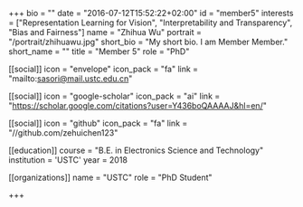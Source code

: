 +++
bio = ""
date = "2016-07-12T15:52:22+02:00"
id = "member5"
interests = ["Representation Learning for Vision", "Interpretability and Transparency", "Bias and Fairness"]
name = "Zhihua Wu"
portrait = "/portrait/zhihuawu.jpg"
short_bio = "My short bio. I am Member Member."
short_name = ""
title = "Member 5"
role = "PhD"

[[social]]
    icon = "envelope"
    icon_pack = "fa"
    link = "mailto:sasori@mail.ustc.edu.cn"

[[social]]
    icon = "google-scholar"
    icon_pack = "ai"
    link = "https://scholar.google.com/citations?user=Y436boQAAAAJ&hl=en/"

[[social]]
    icon = "github"
    icon_pack = "fa"
    link = "//github.com/zehuichen123"

[[education]]
    course = "B.E. in Electronics Science and Technology"
    institution = 'USTC'
    year = 2018

[[organizations]]
    name = "USTC"
    role = "PhD Student"

+++
